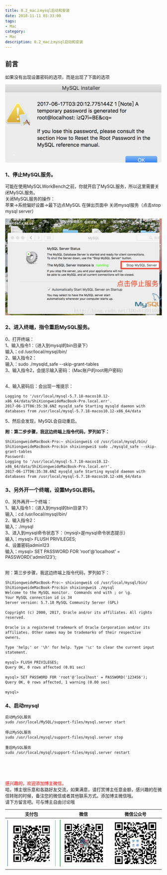```yaml
---
title: 8.2_mac上mysql启动和安装
date: 2018-11-11 03:33:00
tags: 
- Mac
category: 
- Mac
description: 8.2_mac上mysql启动和安装
---
```

<!-- image url 
https://raw.githubusercontent.com/HealerJean/HealerJean.github.io/master/blogImages
　　首行缩进
<font color="red">  </font>

<font  color="red" size="4">   </font>


<font size="4">   </font>
-->

## 前言

如果没有出现设置密码的选项，而是出现了下面的选项

![](https://raw.githubusercontent.com/HealerJean/HealerJean.github.io/master/blogImages/WX20181110-150943@2x.png)

### 1、停止MySQL服务。 

可能在使用MySQLWorkBench之前，你就开启了MySQL服务，所以这里需要关闭MySQL服务。<br/> 
关闭MySQL服务的操作： <br/>
苹果->系统偏好设置->最下边点MySQL 在弹出页面中 关闭mysql服务（点击stop mysql server）

![](https://raw.githubusercontent.com/HealerJean/HealerJean.github.io/master/blogImages/WX20181110-151226@2x.png)


### 2、进入终端，指令重启MySQL服务。 
0、打开终端： <br/>
1、输入指令1：（进入到mysql的bin目录下）<br/> 
输入：cd /usr/local/mysql/bin/ <br/>
2、输入指令2： <br/>
输入：sudo ./mysqld_safe --skip-grant-tables <br/>
3、输入指令2，会提示输入密码：（Mac账户的root用户密码）<br/><br/>

4、输入密码后：会出现一堆提示：<br/>

```mysql
Logging to '/usr/local/mysql-5.7.18-macos10.12-x86_64/data/ShiXiongweideMacBook-Pro.local.err'.
2017-06-17T06:35:38.6NZ mysqld_safe Starting mysqld daemon with databases from /usr/local/mysql-5.7.18-macos10.12-x86_64/data

```

5、然后会发现，MySQL会自动重启。


**附：第二步步骤，我这边终端上指令代码，罗列如下：**


```mysql
ShiXiongweideMacBook-Pro:~ shixiongwei$ cd /usr/local/mysql/bin/
ShiXiongweideMacBook-Pro:bin shixiongwei$ sudo ./mysqld_safe --skip-grant-tables
Password:
Logging to '/usr/local/mysql-5.7.18-macos10.12-x86_64/data/ShiXiongweideMacBook-Pro.local.err'.
2017-06-17T06:35:38.6NZ mysqld_safe Starting mysqld daemon with databases from /usr/local/mysql-5.7.18-macos10.12-x86_64/data

```
### 3、另外开一个终端，设置MySQL密码。


0、另外再开一个终端： <br/>
1、输入指令1：（进入到mysql的bin目录下） <br/>
输入：cd /usr/local/mysql/bin/ <br/>
2、输入指令2： <br/>
输入：./mysql <br/>
3、进入到mysql命令状态下：（mysql>是mysql命令状态提示） <br/>
输入：mysql> FLUSH PRIVILEGES; <br/>
4、设置密码admin123 <br/>
输入：mysql> SET PASSWORD FOR 'root'@'localhost' = PASSWORD('admin123');<br/><br/>

附：第三步步骤，我这边终端上指令代码，罗列如下：<br/>


```mysql
ShiXiongweideMacBook-Pro:~ shixiongwei$ cd /usr/local/mysql/bin/
ShiXiongweideMacBook-Pro:bin shixiongwei$ ./mysql
Welcome to the MySQL monitor.  Commands end with ; or \g.
Your MySQL connection id is 34
Server version: 5.7.18 MySQL Community Server (GPL)

Copyright (c) 2000, 2017, Oracle and/or its affiliates. All rights reserved.

Oracle is a registered trademark of Oracle Corporation and/or its
affiliates. Other names may be trademarks of their respective
owners.

Type 'help;' or '\h' for help. Type '\c' to clear the current input statement.

mysql> FLUSH PRIVILEGES;
Query OK, 0 rows affected (0.01 sec)

mysql> SET PASSWORD FOR 'root'@'localhost' = PASSWORD('123456');
Query OK, 0 rows affected, 1 warning (0.00 sec)

mysql> 

```


### 4、启动mysql

```mysql
启动MySQL服务
sudo /usr/local/MySQL/support-files/mysql.server start

停止MySQL服务
sudo /usr/local/mysql/support-files/mysql.server stop

重启MySQL服务
sudo /usr/local/mysql/support-files/mysql.server restart


```





<br/><br/><br/>
<font color="red"> 感兴趣的，欢迎添加博主微信， </font><br/>
哈，博主很乐意和各路好友交流，如果满意，请打赏博主任意金额，感兴趣的在微信转账的时候，备注您的微信或者其他联系方式。添加博主微信哦。
<br/>
请下方留言吧。可与博主自由讨论哦

|支付包 | 微信|微信公众号|
|:-------:|:-------:|:------:|
|![支付宝](https://raw.githubusercontent.com/HealerJean/HealerJean.github.io/master/assets/img/tctip/alpay.jpg) | ![微信](https://raw.githubusercontent.com/HealerJean/HealerJean.github.io/master/assets/img/tctip/weixin.jpg)|![微信公众号](https://raw.githubusercontent.com/HealerJean/HealerJean.github.io/master/assets/img/my/qrcode_for_gh_a23c07a2da9e_258.jpg)|




<!-- Gitalk 评论 start  -->

<link rel="stylesheet" href="https://unpkg.com/gitalk/dist/gitalk.css">
<script src="https://unpkg.com/gitalk@latest/dist/gitalk.min.js"></script> 
<div id="gitalk-container"></div>    
 <script type="text/javascript">
    var gitalk = new Gitalk({
		clientID: `1d164cd85549874d0e3a`,
		clientSecret: `527c3d223d1e6608953e835b547061037d140355`,
		repo: `HealerJean.github.io`,
		owner: 'HealerJean',
		admin: ['HealerJean'],
		id: 'nzU9A8hjZXlqsYVo',
    });
    gitalk.render('gitalk-container');
</script> 

<!-- Gitalk end -->

